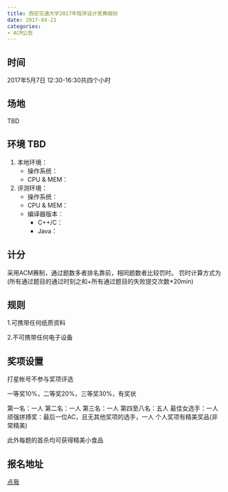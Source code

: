 ```yaml
---
title: 西安交通大学2017年程序设计竞赛细则
date: 2017-04-21
categories:
- ACM公告
---
```


## 时间
2017年5月7日 12:30-16:30共四个小时

## 场地
TBD

## 环境 TBD

1. 本地环境：
    - 操作系统：
    - CPU & MEM：
2. 评测环境：
    - 操作系统：
    - CPU & MEM：
    - 编译器版本：
        - C++/C：
        - Java：

## 计分

采用ACM赛制，通过题数多者排名靠前，相同题数者比较罚时。
罚时计算方式为(所有通过题目的通过时刻之和+所有通过题目的失败提交次数*20min)

## 规则

1.可携带任何纸质资料

2.不可携带任何电子设备

## 奖项设置
打星帐号不参与奖项评选

一等奖10%，二等奖20%，三等奖30%，有奖状

第一名：一人
第二名：一人
第三名：一人
第四至八名：五人
最佳女选手：一人
顽强拼搏奖：最后一位AC，且无其他奖项的选手，一人
个人奖项有精美奖品(非常精美)

此外每题的首杀均可获得精美小食品

## 报名地址

[点我](https://www.sojump.hk/jq/13558302.aspx)